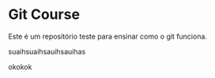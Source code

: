 # Git Course

Este é um repositório teste para ensinar como o git funciona.

suaihsuaihsauihsauihas

okokok

